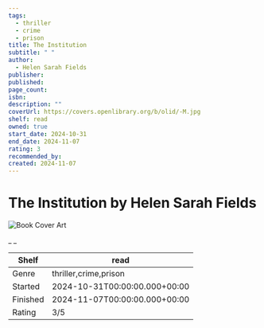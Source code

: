 ```yaml
---
tags:
  - thriller
  - crime
  - prison
title: The Institution
subtitle: " "
author:
  - Helen Sarah Fields
publisher:
published:
page_count:
isbn:
description: ""
coverUrl: https://covers.openlibrary.org/b/olid/-M.jpg
shelf: read
owned: true
start_date: 2024-10-31
end_date: 2024-11-07
rating: 3
recommended_by:
created: 2024-11-07
---
```


# The Institution by Helen Sarah Fields

![Book Cover Art](https://covers.openlibrary.org/b/olid/-M.jpg)

_ _

| Shelf | read |
| --- | --- |
| Genre | thriller,crime,prison |
| Started | 2024-10-31T00:00:00.000+00:00 |
| Finished | 2024-11-07T00:00:00.000+00:00 |
| Rating | 3/5 |


